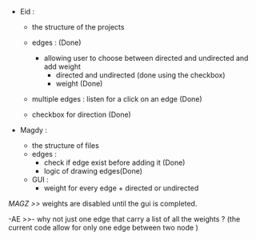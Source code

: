 - Eid :

    - the structure of the projects
    - edges : (Done)
        - allowing user to choose between directed and undirected and add weight
            - directed and undirected (done using the checkbox)
            - weight (Done)
      
    - multiple edges :  listen for a click on an edge (Done) 
    - checkbox for direction (Done)

- Magdy :

    - the structure of files
    - edges :
        - check if edge exist before adding it (Done)
        - logic of drawing edges(Done)
    - GUI :
        - weight for every edge + directed or undirected 
          
_MAGZ >>_  weights are disabled until the gui is completed.

-AE >>- why not just one edge that carry a list of all the weights ? (the current code allow for only one edge between two node )














